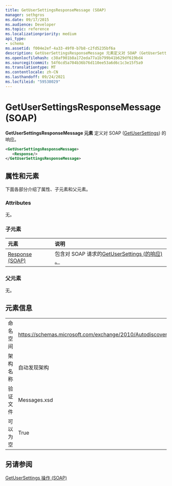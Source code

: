 ```yaml
---
title: GetUserSettingsResponseMessage (SOAP)
manager: sethgros
ms.date: 09/17/2015
ms.audience: Developer
ms.topic: reference
ms.localizationpriority: medium
api_type:
- schema
ms.assetid: f004e2ef-4a33-49f0-b7b8-c2fd5235bf6a
description: GetUserSettingsResponseMessage 元素定义对 SOAP (GetUserSettings) 的响应。
ms.openlocfilehash: c38af901b8a172eda77a1b799b41b629df619bd4
ms.sourcegitcommit: 54f6cd5a704b36b76d110ee53a6d6c1c3e15f5a9
ms.translationtype: MT
ms.contentlocale: zh-CN
ms.lasthandoff: 09/24/2021
ms.locfileid: "59538029"
---
```

# <a name="getusersettingsresponsemessage-soap"></a>GetUserSettingsResponseMessage (SOAP)

**GetUserSettingsResponseMessage 元素** 定义对 SOAP ([GetUserSettings](getusersettings-operation-soap.md)) 的响应。 
  
```XML
<GetUserSettingsResponseMessage>
   <Response/>
</GetUserSettingsResponseMessage>
```

## <a name="attributes-and-elements"></a>属性和元素

下面各部分介绍了属性、子元素和父元素。
  
### <a name="attributes"></a>Attributes

无。
  
### <a name="child-elements"></a>子元素

|**元素**|**说明**|
|:-----|:-----|
|[Response (SOAP)](response-soap.md) <br/> |包含对 SOAP 请求的[GetUserSettings (的响应) 。](getusersettings-operation-soap.md)  <br/> |
   
### <a name="parent-elements"></a>父元素

无。
  
## <a name="element-information"></a>元素信息

|||
|:-----|:-----|
|命名空间  <br/> |https://schemas.microsoft.com/exchange/2010/Autodiscover  <br/> |
|架构名称  <br/> |自动发现架构  <br/> |
|验证文件  <br/> |Messages.xsd  <br/> |
|可以为空  <br/> |True  <br/> |
   
## <a name="see-also"></a>另请参阅



[GetUserSettings 操作 (SOAP)](getusersettings-operation-soap.md)

